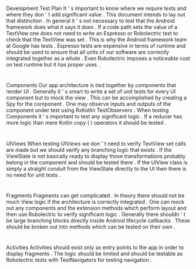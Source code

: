 #
Development
Test
Plan
It
'
s
important
to
know
where
we
require
tests
and
where
they
don
'
t
add
significant
value
.
This
document
intends
to
lay
out
that
distinction
.
In
general
it
'
s
not
necessary
to
test
that
the
Android
framework
does
what
it
says
it
does
.
If
a
code
path
sets
the
value
of
a
TextView
one
does
not
need
to
write
an
Espresso
or
Robolectric
test
to
check
that
the
TextView
was
set
.
This
is
why
the
Android
framework
team
at
Google
has
tests
.
Espresso
tests
are
expensive
in
terms
of
runtime
and
should
be
used
to
ensure
that
all
units
of
our
software
are
correctly
integrated
together
as
a
whole
.
Even
Robolectric
imposes
a
noticeable
cost
on
test
runtime
but
it
has
proper
uses
.
#
#
Components
Our
app
architecture
is
tied
together
by
components
that
render
UI
.
Generally
it
'
s
smart
to
write
a
set
of
unit
tests
for
every
UI
component
but
to
mock
the
view
.
This
can
be
accomplished
by
creating
a
Spy
for
the
component
.
One
may
observe
inputs
and
outputs
of
the
component
under
test
using
RxKotlin
TestObservers
.
When
testing
Components
it
'
s
important
to
test
any
significant
logic
.
If
a
reducer
has
more
logic
than
mere
Kotlin
copy
(
)
operators
it
should
be
tested
.
#
#
UIViews
When
testing
UIViews
we
don
'
t
need
to
verify
TextView
set
calls
are
made
but
we
should
verify
any
branching
logic
that
exists
.
If
the
ViewState
is
not
basically
ready
to
display
those
transformations
probably
belong
in
the
component
and
should
be
tested
there
.
If
the
UIView
class
is
simply
a
straight
conduit
from
the
ViewState
directly
to
the
UI
then
there
is
no
need
for
unit
tests
.
#
#
Fragments
Fragments
can
get
complicated
.
In
theory
there
should
not
be
much
View
logic
if
the
architecture
is
correctly
integrated
.
One
can
mock
out
any
components
and
the
extension
methods
which
perform
layout
and
then
use
Robolectric
to
verify
significant
logic
.
Generally
there
shouldn
'
t
be
large
branching
blocks
directly
inside
Android
lifecycle
callbacks
.
These
should
be
broken
out
into
methods
which
can
be
tested
on
their
own
.
#
#
Activities
Activities
should
exist
only
as
entry
points
to
the
app
in
order
to
display
fragments
.
The
logic
should
be
limited
and
should
be
testable
as
Robolectric
tests
with
TestNavigators
for
testing
navigation
.

